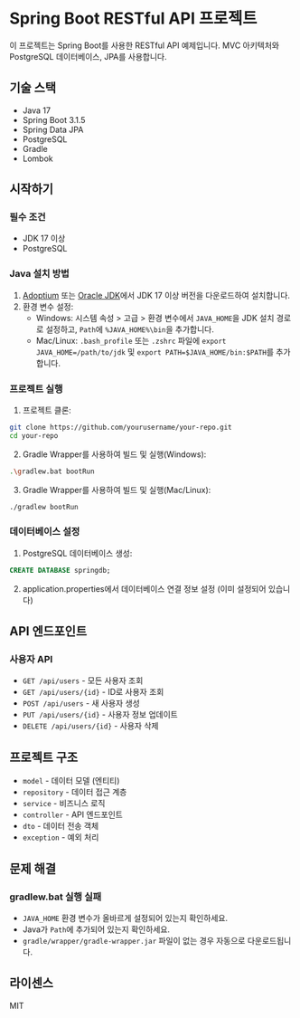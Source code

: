 # Spring Boot RESTful API 프로젝트

이 프로젝트는 Spring Boot를 사용한 RESTful API 예제입니다. MVC 아키텍처와 PostgreSQL 데이터베이스, JPA를 사용합니다.

## 기술 스택

- Java 17
- Spring Boot 3.1.5
- Spring Data JPA
- PostgreSQL
- Gradle
- Lombok

## 시작하기

### 필수 조건
- JDK 17 이상
- PostgreSQL

### Java 설치 방법
1. [Adoptium](https://adoptium.net/) 또는 [Oracle JDK](https://www.oracle.com/java/technologies/downloads/)에서 JDK 17 이상 버전을 다운로드하여 설치합니다.
2. 환경 변수 설정:
   - Windows: 시스템 속성 > 고급 > 환경 변수에서 `JAVA_HOME`을 JDK 설치 경로로 설정하고, `Path`에 `%JAVA_HOME%\bin`을 추가합니다.
   - Mac/Linux: `.bash_profile` 또는 `.zshrc` 파일에 `export JAVA_HOME=/path/to/jdk` 및 `export PATH=$JAVA_HOME/bin:$PATH`를 추가합니다.

### 프로젝트 실행
1. 프로젝트 클론:
```bash
git clone https://github.com/yourusername/your-repo.git
cd your-repo
```

2. Gradle Wrapper를 사용하여 빌드 및 실행(Windows):
```bash
.\gradlew.bat bootRun
```

3. Gradle Wrapper를 사용하여 빌드 및 실행(Mac/Linux):
```bash
./gradlew bootRun
```

### 데이터베이스 설정
1. PostgreSQL 데이터베이스 생성:
```sql
CREATE DATABASE springdb;
```

2. application.properties에서 데이터베이스 연결 정보 설정 (이미 설정되어 있습니다)

## API 엔드포인트

### 사용자 API
- `GET /api/users` - 모든 사용자 조회
- `GET /api/users/{id}` - ID로 사용자 조회
- `POST /api/users` - 새 사용자 생성
- `PUT /api/users/{id}` - 사용자 정보 업데이트
- `DELETE /api/users/{id}` - 사용자 삭제

## 프로젝트 구조
- `model` - 데이터 모델 (엔티티)
- `repository` - 데이터 접근 계층
- `service` - 비즈니스 로직
- `controller` - API 엔드포인트
- `dto` - 데이터 전송 객체
- `exception` - 예외 처리

## 문제 해결

### gradlew.bat 실행 실패
- `JAVA_HOME` 환경 변수가 올바르게 설정되어 있는지 확인하세요.
- Java가 `Path`에 추가되어 있는지 확인하세요.
- `gradle/wrapper/gradle-wrapper.jar` 파일이 없는 경우 자동으로 다운로드됩니다.

## 라이센스
MIT
